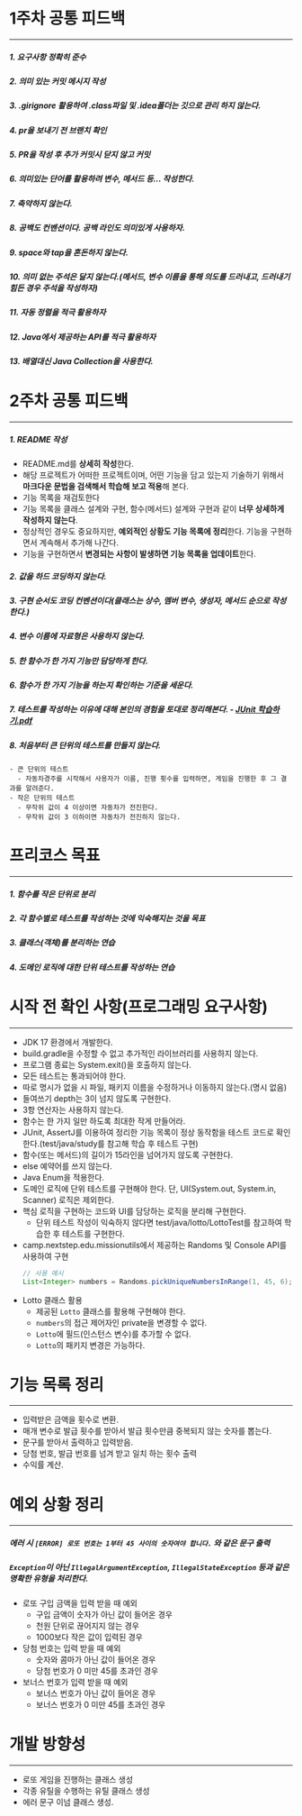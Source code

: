 # 1주차 공통 피드백

---
##### 1. 요구사항 정확히 준수
##### 2. **의미 있는 커밋 메시지** 작성
##### 3. .girignore 활용하여 .class파일 및 .idea폴더는 깃으로 관리 하지 않는다.
##### 4. pr을 보내기 전 브랜치 확인
##### 5. PR을 작성 후 추가 커밋시 닫지 않고 커밋
##### 6. **의미있는 단어를 활용**하려 변수, 메서드 등... 작성한다.
##### 7. **축약하지 않는다.**
##### 8. 공백도 컨벤션이다. **공백 라인도 의미있게 사용**하자.
##### 9. space와 tap을 혼돈하지 않는다.
##### 10. **의미 없는 주석은 달지 않는다.**(메서드, 변수 이름을 통해 의도를 드러내고, 드러내기 힘든 경우 주석을 작성하자)
##### 11. **자동 정렬을 적극 활용**하자
##### 12. **Java에서 제공하는 API를 적극 활용**하자
##### 13. **배열대신 Java Collection을 사용**한다.

# 2주차 공통 피드백

---
##### 1. README 작성
- README.md를 **상세히 작성**한다.
- 해당 프로젝트가 어떠한 프로젝트이며, 어떤 기능을 담고 있는지 기술하기 위해서 **마크다운 문법을 검색해서 학습해 보고 적용**해 본다.
- 기능 목록을 재검토한다
- 기능 목록을 클래스 설계와 구현, 함수(메서드) 설계와 구현과 같이 **너무 상세하게 작성하지 않는다**.
- 정상적인 경우도 중요하지만, **예외적인 상황도 기능 목록에 정리**한다. 기능을 구현하면서 계속해서 추가해 나간다.
- 기능을 구현하면서 **변경되는 사항이 발생하면 기능 목록을 업데이트**한다.
##### 2. 값을 **하드 코딩하지 않는다.**
##### 3. 구현 순서도 코딩 컨벤션이다(클래스는 **상수, 멤버 변수, 생성자, 메서드 순으로 작성**한다.)
##### 4. **변수 이름에 자료형은 사용하지 않는다.**
##### 5. **한 함수가 한 가지 기능만 담당**하게 한다.
##### 6. 함수가 **한 가지 기능을 하는지 확인하는 기준을 세운다.**
##### 7. 테스트를 작성하는 이유에 대해 본인의 경험을 토대로 정리해본다. - [JUnit 학습하기.pdf](https://techcourse-storage.s3.ap-northeast-2.amazonaws.com/9b82d8a360c548fcadd14c551dbcbe06)
##### 8. 처음부터 **큰 단위의 테스트를 만들지 않는다.**
```
- 큰 단위의 테스트
  - 자동차경주를 시작해서 사용자가 이름, 진행 횟수를 입력하면, 게임을 진행한 후 그 결과를 알려준다.
- 작은 단위의 테스트
  - 무작위 값이 4 이상이면 자동차가 전진한다.
  - 무작위 값이 3 이하이면 자동차가 전진하지 않는다.
```

# 프리코스 목표

---
##### 1. 함수를 작은 단위로 분리
##### 2. 각 함수별로 테스트를 작성하는 것에 익숙해지는 것을 목표
##### 3. 클래스(객체)를 분리하는 연습
##### 4. 도메인 로직에 대한 단위 테스트를 작성하는 연습

# 시작 전 확인 사항(프로그래밍 요구사항)

---
- JDK 17 환경에서 개발한다.
- build.gradle을 수정할 수 없고 추가적인 라이브러리를 사용하지 않는다.
- 프로그램 종료는 System.exit()을 호출하지 않는다.
- 모든 테스트는 통과되어야 한다.
- 따로 명시가 없을 시 파일, 패키지 이름을 수정하거나 이동하지 않는다.(명시 없음)
- 들여쓰기 depth는 3이 넘지 않도록 구현한다.
- 3항 연산자는 사용하지 않는다.
- 함수는 한 가지 일만 하도록 최대한 작게 만들어라.
- JUnit, AssertJ를 이용하여 정리한 기능 목록이 정상 동작함을 테스트 코드로 확인한다.(test/java/study를 참고해 학습 후 테스트 구현)
- 함수(또는 메서드)의 길이가 15라인을 넘어가지 않도록 구현한다.
- else 예약어를 쓰지 않는다.
- Java Enum을 적용한다.
- 도메인 로직에 단위 테스트를 구현해야 한다. 단, UI(System.out, System.in, Scanner) 로직은 제외한다.
- 핵심 로직을 구현하는 코드와 UI를 담당하는 로직을 분리해 구현한다.
    - 단위 테스트 작성이 익숙하지 않다면 test/java/lotto/LottoTest를 참고하여 학습한 후 테스트를 구현한다.
- camp.nextstep.edu.missionutils에서 제공하는 Randoms 및 Console API를 사용하여 구현
   ```java
   // 사용 예시
   List<Integer> numbers = Randoms.pickUniqueNumbersInRange(1, 45, 6);
   ```
- Lotto 클래스 활용
    - 제공된 `Lotto` 클래스를 활용해 구현해야 한다.
    - `numbers`의 접근 제어자인 private을 변경할 수 없다.
    - `Lotto`에 필드(인스턴스 변수)를 추가할 수 없다.
    - `Lotto`의 패키지 변경은 가능하다.

# 기능 목록 정리

---
- 입력받은 금액을 횟수로 변환.
- 매개 변수로 발급 횟수를 받아서 발급 횟수만큼 중복되지 않는 숫자를 뽑는다.
- 문구를 받아서 출력하고 입력받음.
- 당첨 번호, 발급 번호를 넘겨 받고 일치 하는 횟수 출력
- 수익률 계산.

# 예외 상황 정리

---
##### 에러 시 `[ERROR] 로또 번호는 1부터 45 사이의 숫자여야 합니다.` 와 같은 문구 출력
##### `Exception`이 아닌 `IllegalArgumentException`, `IllegalStateException` 등과 같은 명확한 유형을 처리한다.
- 로또 구입 금액을 입력 받을 때 예외
  - 구입 금액이 숫자가 아닌 값이 들어온 경우
  - 천원 단위로 끊어지지 않는 경우
  - 1000보다 작은 값이 입력된 경우
- 당첨 번호는 입력 받을 때 예외
  - 숫자와 콤마가 아닌 값이 들어온 경우
  - 당첨 번호가 0 미만 45를 초과인 경우
- 보너스 번호가 입력 받을 때 예외
  - 보너스 번호가 아닌 값이 들어온 경우
  - 보너스 번호가 0 미만 45를 초과인 경우

# 개발 방향성

---
- 로또 게임을 진행하는 클래스 생성
- 각종 유틸을 수행하는 유틸 클래스 생성
- 에러 문구 이넘 클래스 생성.